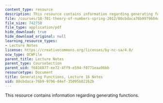 ```yaml
---
content_type: resource
description: This resource contains information regarding generating functions.
file: /courses/18-781-theory-of-numbers-spring-2012/80cbdaca76b9979604ef35095b02262b_MIT18_781S12_lec16.pdf
file_size: 742758
file_type: application/pdf
hide_download: true
hide_download_original: null
learning_resource_types:
- Lecture Notes
license: https://creativecommons.org/licenses/by-nc-sa/4.0/
ocw_type: OCWFile
parent_title: Lecture Notes
parent_type: CourseSection
parent_uid: f6816877-ee72-4ff9-e594-f0771eaa96bb
resourcetype: Document
title: Generating Functions, Lecture 16 Notes
uid: 80cbdaca-76b9-9796-04ef-35095b02262b
---
```

This resource contains information regarding generating functions.